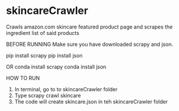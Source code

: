 # skincareCrawler
Crawls amazon.com skincare featured product page and scrapes the ingredient list of said products

BEFORE RUNNING
Make sure you have downloaded scrapy and json. 

pip install scrapy
pip install json

OR
conda install scrapy
conda install json

HOW TO RUN
1. In terminal, go to to skincareCrawler folder
2. Type scrapy crawl skincare
3. The code will create skincare.json in teh skincareCrawler folder


